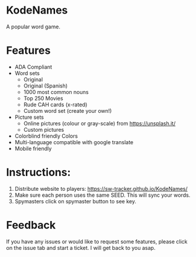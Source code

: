 # KodeNames
A popular word game.

# Features
* ADA Compliant
* Word sets
  * Original
  * Original (Spanish)
  * 1000 most common nouns
  * Top 250 Movies
  * Rude CAH cards (x-rated)
  * Custom word set (create your own!)
* Picture sets
  * Online pictures (colour or gray-scale) from https://unsplash.it/
  * Custom pictures
* Colorblind friendly Colors
* Multi-language compatible with google translate
* Mobile friendly

# Instructions:
1. Distribute website to players: https://sw-tracker.github.io/KodeNames/
2. Make sure each person uses the same SEED. This will sync your words.
3. Spymasters click on spymaster button to see key. 

# Feedback
If you have any issues or would like to request some features, please click on the issue tab and start a ticket. I will get back to you asap.
